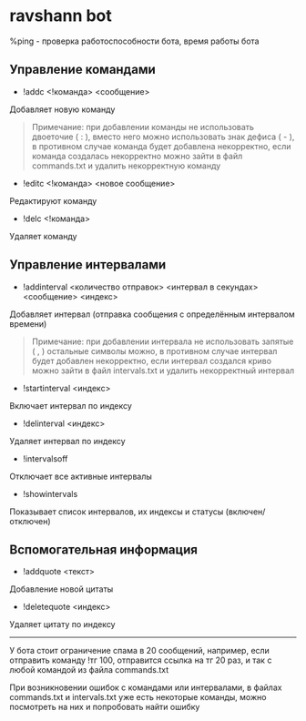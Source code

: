 # ravshann bot

%ping - проверка работоспособности бота, время работы бота

## Управление командами

* !addc <!команда> <сообщение>

Добавляет новую команду 

>Примечание: при добавлении команды не использовать двоеточие ( : ), вместо него можно использовать знак дефиса ( - ), в противном случае команда будет добавлена некорректно, если команда создалась некорректно можно зайти в файл commands.txt и удалить некорректную команду

* !editc <!команда> <новое сообщение>

Редактируют команду

* !delc <!команда>

Удаляет команду

## Управление интервалами

* !addinterval <количество отправок> <интервал в секундах> <сообщение> <индекс>

Добавляет интервал (отправка сообщения с определённым интервалом времени)

>Примечание: при добавлении интервала не использовать запятые ( , ) остальные символы можно, в противном случае интервал будет добавлен некорректно, если интервал создался криво можно зайти в файл intervals.txt и удалить некорректный интервал

* !startinterval <индекс>

Включает интервал по индексу

* !delinterval <индекс>

Удаляет интервал по индексу

* !intervalsoff

Отключает все активные интервалы

* !showintervals

Показывает список интервалов, их индексы и статусы (включен/отключен)

## Вспомогательная информация

* !addquote <текст>

Добавление новой цитаты

* !deletequote <индекс>

Удаляет цитату по индексу

---

У бота стоит ограничение спама в 20 сообщений, например, если отправить команду !тг 100, отправится ссылка на тг 20 раз, и так с любой командой из файла commands.txt

При возникновении ошибок с командами или интервалами, в файлах commands.txt и intervals.txt уже есть некоторые команды, можно посмотреть на них и попробовать найти ошибку
